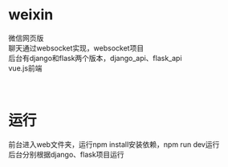 # weixin
微信网页版<br>
聊天通过websocket实现，websocket项目<br>
后台有django和flask两个版本，django_api、flask_api<br>
vue.js前端<br><br><br>
# 运行
前台进入web文件夹，运行npm install安装依赖，npm run dev运行<br>
后台分别根据django、flask项目运行

